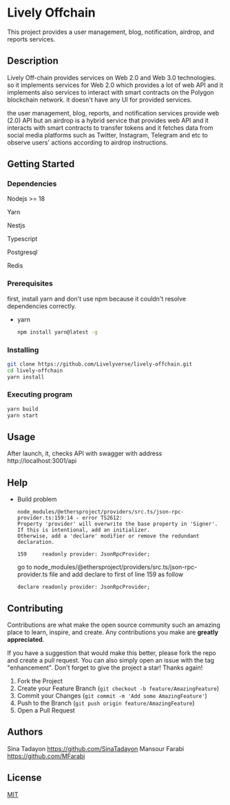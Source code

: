 # Lively Offchain

This project provides a user management, blog, notification, airdrop, and reports services.

## Description

Lively Off-chain provides services on Web 2.0 and Web 3.0 technologies. so it implements services for Web 2.0 which provides a lot of web API
and it implements also services to interact with smart contracts on the Polygon blockchain network. it doesn't have any UI for provided services.

the user management, blog, reports, and notification services provide web (2.0) API but an airdrop is a hybrid service that provides web API and it interacts with smart contracts to transfer tokens and it fetches data from social media platforms such as Twitter, Instagram, Telegram and etc to observe users' actions according to airdrop instructions.

<!--
*** An in-depth paragraph about your project and overview of use.
*** [![Product Name Screen Shot][product-screenshot]](https://example.com)
*** Here's a blank template to get started: To avoid retyping too much info. Do a search and replace with your text editor for the following:
*** `github_username`, `repo_name`, `twitter_handle`, `linkedin_username`, `email_client`, `email`, `project_title`, `project_description`
-->

## Getting Started

### Dependencies

Nodejs >= 18

Yarn

Nestjs

Typescript

Postgresql

Redis

### Prerequisites

 first, install yarn and don't use npm because it couldn't resolve dependencies correctly.
* yarn
  ```sh
  npm install yarn@latest -g
  ```

### Installing
  ```sh
  git clone https://github.com/Livelyverse/lively-offchain.git
  cd lively-offchain
  yarn install
  ```

### Executing program

```sh
yarn build
yarn start 
```

## Usage

After launch, it, checks API with swagger with address http://localhost:3001/api


## Help

* Build problem
  ```
  node_modules/@ethersproject/providers/src.ts/json-rpc-provider.ts:159:14 - error TS2612: 
  Property 'provider' will overwrite the base property in 'Signer'. If this is intentional, add an initializer. 
  Otherwise, add a 'declare' modifier or remove the redundant declaration.

  159     readonly provider: JsonRpcProvider;
  ```
  go to node_modules/@ethersproject/providers/src.ts/json-rpc-provider.ts file and add declare to first of line 159 as follow
  ```
  declare readonly provider: JsonRpcProvider;
  ```

## Contributing

Contributions are what make the open source community such an amazing place to learn, inspire, and create. Any contributions you make are **greatly appreciated**.

If you have a suggestion that would make this better, please fork the repo and create a pull request. You can also simply open an issue with the tag "enhancement".
Don't forget to give the project a star! Thanks again!

1. Fork the Project
2. Create your Feature Branch (`git checkout -b feature/AmazingFeature`)
3. Commit your Changes (`git commit -m 'Add some AmazingFeature'`)
4. Push to the Branch (`git push origin feature/AmazingFeature`)
5. Open a Pull Request


## Authors
Sina Tadayon https://github.com/SinaTadayon
Mansour Farabi https://github.com/MFarabi

<!--
## Version History

* 0.2
    * Various bug fixes and optimizations
    * See [commit change]() or See [release history]()
* 0.1
    * Initial Release
-->

## License

[MIT](https://github.com/Livelyverse/lively-offchain/blob/master/LICENSE)


<!-- ACKNOWLEDGMENTS 
## Acknowledgments

* []()
* []()
* []()
-->


